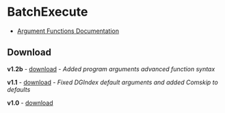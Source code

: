 BatchExecute
============
* [Argument Functions Documentation](https://github.com/flaze/BatchExecute/wiki/Arguments-Functions)

Download
------------
**v1.2b** - [download](https://mega.co.nz/#!ywwEyQIb!OGBX1XIoeNdqsDutWdq4ADxXgO9q6klgGBVOclpo_L0) - *Added program arguments advanced function syntax*

**v1.1** - [download](https://mega.co.nz/#!zph3yJRK!XnyftzXz14v5JaXERl3rzVI5Dktl5UoVwUH69RHL4-M) - *Fixed DGIndex default arguments and added Comskip to defaults*

**v1.0** - [download](https://mega.co.nz/#!3tx1jBpB!EKWTP3CMBrvvsUaV2sq3WjT0QoMmjQ0d0a1aQ8nz24Y)
